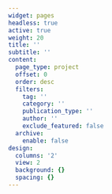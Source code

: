 ```yaml
---
widget: pages
headless: true
active: true
weight: 20
title: ''
subtitle: ''
content:
  page_type: project
  offset: 0
  order: desc
  filters:
    tag: ''
    category: ''
    publication_type: ''
    author: ''
    exclude_featured: false
  archive:
    enable: false
design:
  columns: '2'
  view: 2
  background: {}
  spacing: {}
---
```

